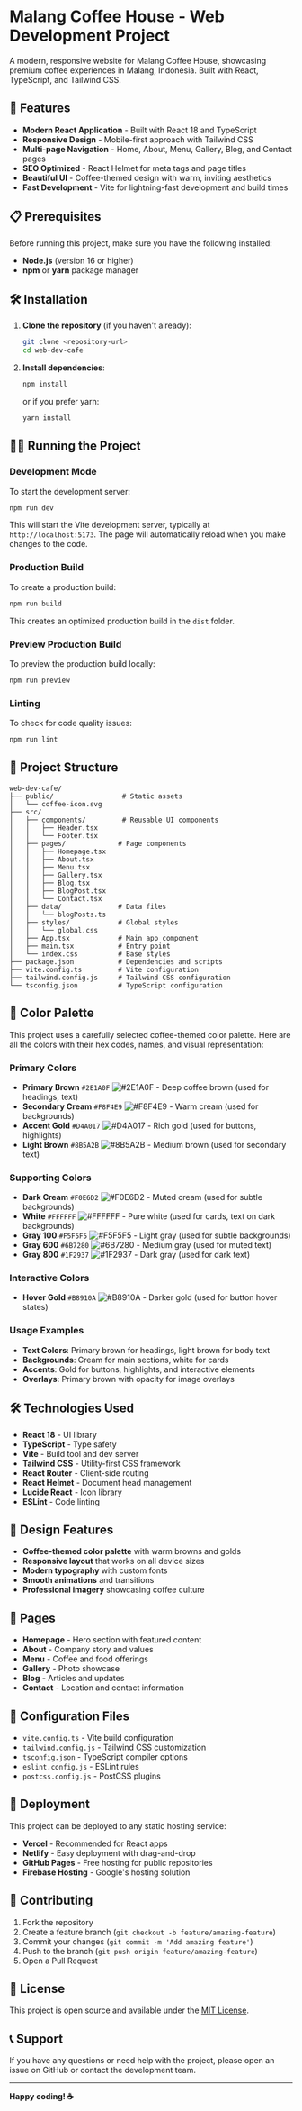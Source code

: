 # Malang Coffee House - Web Development Project

A modern, responsive website for Malang Coffee House, showcasing premium coffee experiences in Malang, Indonesia. Built with React, TypeScript, and Tailwind CSS.

## 🚀 Features

- **Modern React Application** - Built with React 18 and TypeScript
- **Responsive Design** - Mobile-first approach with Tailwind CSS
- **Multi-page Navigation** - Home, About, Menu, Gallery, Blog, and Contact pages
- **SEO Optimized** - React Helmet for meta tags and page titles
- **Beautiful UI** - Coffee-themed design with warm, inviting aesthetics
- **Fast Development** - Vite for lightning-fast development and build times

## 📋 Prerequisites

Before running this project, make sure you have the following installed:

- **Node.js** (version 16 or higher)
- **npm** or **yarn** package manager

## 🛠️ Installation

1. **Clone the repository** (if you haven't already):
   ```bash
   git clone <repository-url>
   cd web-dev-cafe
   ```

2. **Install dependencies**:
   ```bash
   npm install
   ```
   or if you prefer yarn:
   ```bash
   yarn install
   ```

## 🏃‍♂️ Running the Project

### Development Mode

To start the development server:

```bash
npm run dev
```

This will start the Vite development server, typically at `http://localhost:5173`. The page will automatically reload when you make changes to the code.

### Production Build

To create a production build:

```bash
npm run build
```

This creates an optimized production build in the `dist` folder.

### Preview Production Build

To preview the production build locally:

```bash
npm run preview
```

### Linting

To check for code quality issues:

```bash
npm run lint
```

## 📁 Project Structure

```
web-dev-cafe/
├── public/                 # Static assets
│   └── coffee-icon.svg
├── src/
│   ├── components/         # Reusable UI components
│   │   ├── Header.tsx
│   │   └── Footer.tsx
│   ├── pages/             # Page components
│   │   ├── Homepage.tsx
│   │   ├── About.tsx
│   │   ├── Menu.tsx
│   │   ├── Gallery.tsx
│   │   ├── Blog.tsx
│   │   ├── BlogPost.tsx
│   │   └── Contact.tsx
│   ├── data/              # Data files
│   │   └── blogPosts.ts
│   ├── styles/            # Global styles
│   │   └── global.css
│   ├── App.tsx            # Main app component
│   ├── main.tsx           # Entry point
│   └── index.css          # Base styles
├── package.json           # Dependencies and scripts
├── vite.config.ts         # Vite configuration
├── tailwind.config.js     # Tailwind CSS configuration
└── tsconfig.json          # TypeScript configuration
```

## 🎨 Color Palette

This project uses a carefully selected coffee-themed color palette. Here are all the colors with their hex codes, names, and visual representation:

### Primary Colors
- **Primary Brown** `#2E1A0F` ![#2E1A0F](https://via.placeholder.com/20/2E1A0F/FFFFFF?text=+) - Deep coffee brown (used for headings, text)
- **Secondary Cream** `#F8F4E9` ![#F8F4E9](https://via.placeholder.com/20/F8F4E9/000000?text=+) - Warm cream (used for backgrounds)
- **Accent Gold** `#D4A017` ![#D4A017](https://via.placeholder.com/20/D4A017/FFFFFF?text=+) - Rich gold (used for buttons, highlights)
- **Light Brown** `#8B5A2B` ![#8B5A2B](https://via.placeholder.com/20/8B5A2B/FFFFFF?text=+) - Medium brown (used for secondary text)

### Supporting Colors
- **Dark Cream** `#F0E6D2` ![#F0E6D2](https://via.placeholder.com/20/F0E6D2/000000?text=+) - Muted cream (used for subtle backgrounds)
- **White** `#FFFFFF` ![#FFFFFF](https://via.placeholder.com/20/FFFFFF/000000?text=+) - Pure white (used for cards, text on dark backgrounds)
- **Gray 100** `#F5F5F5` ![#F5F5F5](https://via.placeholder.com/20/F5F5F5/000000?text=+) - Light gray (used for subtle backgrounds)
- **Gray 600** `#6B7280` ![#6B7280](https://via.placeholder.com/20/6B7280/FFFFFF?text=+) - Medium gray (used for muted text)
- **Gray 800** `#1F2937` ![#1F2937](https://via.placeholder.com/20/1F2937/FFFFFF?text=+) - Dark gray (used for dark text)

### Interactive Colors
- **Hover Gold** `#B8910A` ![#B8910A](https://via.placeholder.com/20/B8910A/FFFFFF?text=+) - Darker gold (used for button hover states)

### Usage Examples
- **Text Colors**: Primary brown for headings, light brown for body text
- **Backgrounds**: Cream for main sections, white for cards
- **Accents**: Gold for buttons, highlights, and interactive elements
- **Overlays**: Primary brown with opacity for image overlays

## 🛠️ Technologies Used

- **React 18** - UI library
- **TypeScript** - Type safety
- **Vite** - Build tool and dev server
- **Tailwind CSS** - Utility-first CSS framework
- **React Router** - Client-side routing
- **React Helmet** - Document head management
- **Lucide React** - Icon library
- **ESLint** - Code linting

## 🎨 Design Features

- **Coffee-themed color palette** with warm browns and golds
- **Responsive layout** that works on all device sizes
- **Modern typography** with custom fonts
- **Smooth animations** and transitions
- **Professional imagery** showcasing coffee culture

## 📱 Pages

- **Homepage** - Hero section with featured content
- **About** - Company story and values
- **Menu** - Coffee and food offerings
- **Gallery** - Photo showcase
- **Blog** - Articles and updates
- **Contact** - Location and contact information

## 🔧 Configuration Files

- `vite.config.ts` - Vite build configuration
- `tailwind.config.js` - Tailwind CSS customization
- `tsconfig.json` - TypeScript compiler options
- `eslint.config.js` - ESLint rules
- `postcss.config.js` - PostCSS plugins

## 🚀 Deployment

This project can be deployed to any static hosting service:

- **Vercel** - Recommended for React apps
- **Netlify** - Easy deployment with drag-and-drop
- **GitHub Pages** - Free hosting for public repositories
- **Firebase Hosting** - Google's hosting solution

## 🤝 Contributing

1. Fork the repository
2. Create a feature branch (`git checkout -b feature/amazing-feature`)
3. Commit your changes (`git commit -m 'Add amazing feature'`)
4. Push to the branch (`git push origin feature/amazing-feature`)
5. Open a Pull Request

## 📄 License

This project is open source and available under the [MIT License](LICENSE).

## 📞 Support

If you have any questions or need help with the project, please open an issue on GitHub or contact the development team.

---

**Happy coding! ☕**
